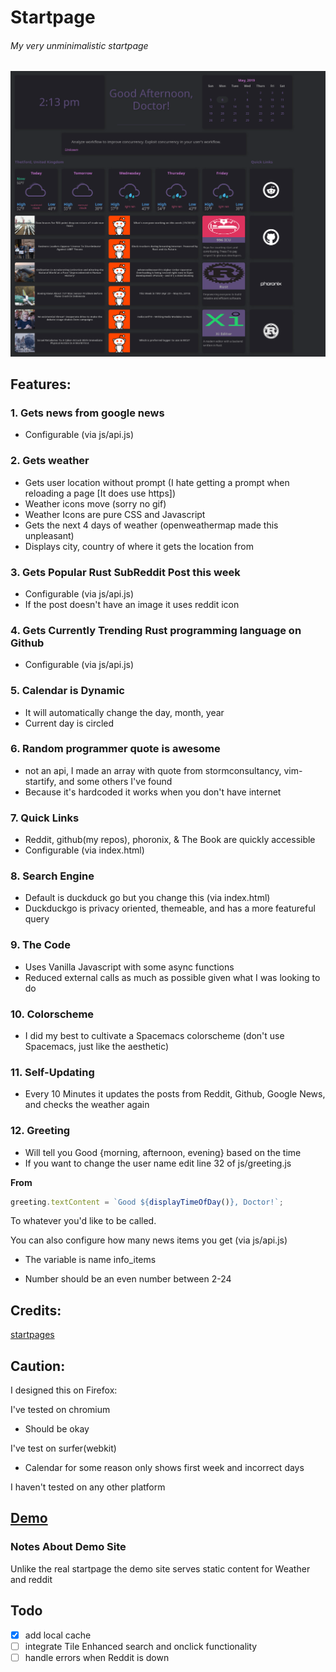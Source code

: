 # Startpage

###### My very unminimalistic startpage

![screenshot](screenshot.png)

## Features:

### <b>1.</b> Gets news from google news

- Configurable (via js/api.js)

### <b>2.</b> Gets weather

- Gets user location without prompt (I hate getting a prompt when reloading a page [It does use https])
- Weather icons move (sorry no gif)
- Weather Icons are pure CSS and Javascript
- Gets the next 4 days of weather (openweathermap made this unpleasant)
- Displays city, country of where it gets the location from

### <b>3.</b> Gets Popular Rust SubReddit Post this week

- Configurable (via js/api.js)
- If the post doesn't have an image it uses reddit icon

### <b>4.</b> Gets Currently Trending Rust programming language on Github

- Configurable (via js/api.js)

### <b>5.</b> Calendar is Dynamic

- It will automatically change the day, month, year
- Current day is circled

### <b>6.</b> Random programmer quote is awesome

- not an api, I made an array with quote from stormconsultancy, vim-startify, and some others I've found
- Because it's hardcoded it works when you don't have internet

### <b>7.</b> Quick Links

- Reddit, github(my repos), phoronix, & The Book are quickly accessible
- Configurable (via index.html)

### <b>8.</b> Search Engine

- Default is duckduck go but you change this (via index.html)
- Duckduckgo is privacy oriented, themeable, and has a more featureful query

### <b>9.</b> The Code

- Uses Vanilla Javascript with some async functions
- Reduced external calls as much as possible given what I was looking to do

### <b>10.</b> Colorscheme

- I did my best to cultivate a Spacemacs colorscheme (don't use Spacemacs, just like the aesthetic)

### <b>11.</b> Self-Updating

- Every 10 Minutes it updates the posts from Reddit, Github, Google News, and checks the weather again

### <b>12.</b> Greeting

- Will tell you Good {morning, afternoon, evening} based on the time
- If you want to change the user name edit line 32 of js/greeting.js

<b>From</b>

```javascript
greeting.textContent = `Good ${displayTimeOfDay()}, Doctor!`;
```

To whatever you'd like to be called.

You can also configure how many news items you get (via js/api.js)

- The variable is name info_items

- Number should be an even number between 2-24

## Credits:

[startpages](https://www.reddit.com/r/startpages/)

## Caution:

I designed this on Firefox:

I've tested on chromium

- Should be okay

I've test on surfer(webkit)

- Calendar for some reason only shows first week and incorrect days

I haven't tested on any other platform

## [Demo](https://th3whit3wolf.github.io/Startpage/)

### Notes About Demo Site

Unlike the real startpage the demo site serves static content for Weather and reddit

## Todo

- [x] add local cache
- [ ] integrate Tile Enhanced search and onclick functionality
- [ ] handle errors when Reddit is down
